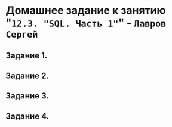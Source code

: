 # Домашнее задание к занятию "`12.3. "SQL. Часть 1"`" - `Лавров Сергей`

## Задание 1. 
  
## Задание 2. 

## Задание 3. 

## Задание 4. 

